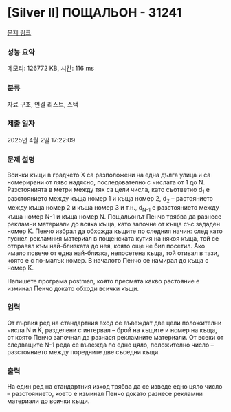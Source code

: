 # [Silver II] ПОЩАЛЬОН - 31241 

[문제 링크](https://www.acmicpc.net/problem/31241) 

### 성능 요약

메모리: 126772 KB, 시간: 116 ms

### 분류

자료 구조, 연결 리스트, 스택

### 제출 일자

2025년 4월 2일 17:22:09

### 문제 설명

<p>Всички къщи в градчето X са разположени на една дълга улица и са номерирани от ляво надясно, последователно с числата от 1 до N. Разстоянията в метри между тях са цели числа, като съответно d<sub>1</sub> е разстоянието между къща номер 1 и къща номер 2, d<sub>2</sub> – растоянието между къща номер 2 и къща номер 3 и т.н., d<sub>N-1</sub> е разстоянието между къща номер N-1 и къща номер N. Пощальонът Пенчо трябва да разнесе рекламни материали до всяка къща, като започне от къща със зададен номер K. Пенчо избрал да обхожда къщите по следния начин: след като пуснел рекламния материал в пощенската кутия на някоя къща, той се отправял към най-близката до нея, която още не бил посетил. Ако имало повече от една най-близка, непосетена къща, той отивал в тази, която е с по-малък номер. В началото Пенчо се намирал до къща с номер K.</p>

<p>Напишете програма postman, която пресмята какво растояние е изминал Пенчо докато обходи всички къщи.</p>

### 입력 

 <p>От първия ред на стандартния вход се въвеждат две цели положителни числа N и K, разделени с интервал – брой на къщите и номер на къща, от която Пенчо започнал да разнася рекламните материали. От всеки от следващите N-1 реда се въвежда по едно цяло, положително число – разстоянието между поредните две съседни къщи.</p>

### 출력 

 <p>На един ред на стандартния изход трябва да се изведе едно цяло число – разстоянието, което е изминал Пенчо докато разнесе рекламни материали до всички къщи.</p>

